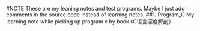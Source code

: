 #NOTE
	These are my leaning notes and test programs.
	Maybe I just add comments in the source code instead of learning notes.
##1. Program_C
	My learning note while picking up program c by book 《C语言深度解剖》

